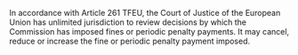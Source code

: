 In accordance with Article 261 TFEU, the Court of Justice of the European Union has unlimited jurisdiction to review decisions by which the Commission has imposed fines or periodic penalty payments. It may cancel, reduce or increase the fine or periodic penalty payment imposed.